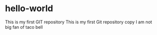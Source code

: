 # hello-world
This is my first GIT repository
This is my first Git repository copy
I am not big fan of taco bell 
